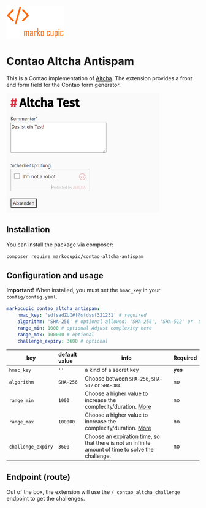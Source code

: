<img src="docs/logo.png" width="150" alt="logo"/>

# Contao Altcha Antispam

This is a Contao implementation of [Altcha](https://altcha.org/). The extension provides a front end form field for the Contao form generator.

<img src="docs/frontend.png" alt="frontend" width="400"/>

## Installation

You can install the package via composer:

```bash
composer require markocupic/contao-altcha-antispam
```

## Configuration and usage

**Important!** When installed, you must set the `hmac_key` in your `config/config.yaml`.

```yaml
markocupic_contao_altcha_antispam:
    hmac_key: 'sdfsadZUI#!@sfdssf321231' # required
    algorithm: 'SHA-256' # optional allowed: 'SHA-256', 'SHA-512' or 'SHA-384'
    range_min: 1000 # optional Adjust complexity here
    range_max: 100000 # optional
    challenge_expiry: 3600 # optional
```

| key                | default value | info                                                                                                  | Required |
|--------------------|:--------------|-------------------------------------------------------------------------------------------------------|:---------|
| `hmac_key`         | `''`          | a kind of a secret key                                                                                | **yes**  |
| `algorithm`        | `SHA-256`     | Choose between `SHA-256`, `SHA-512` or `SHA-384`                                                      | no       |
| `range_min`        | `1000`        | Choose a higher value to increase the complexity/duration. [More](https://altcha.org/docs/complexity) | no       |
| `range_max`        | `100000`      | Choose a higher value to increase the complexity/duration. [More](https://altcha.org/docs/complexity) | no       |
| `challenge_expiry` | `3600`        | Choose an expiration time, so that there is not an infinite amount of time to solve the challenge.    | no       |

## Endpoint (route)

Out of the box, the extension will use the `/_contao_altcha_challenge` endpoint to get the challenges.
